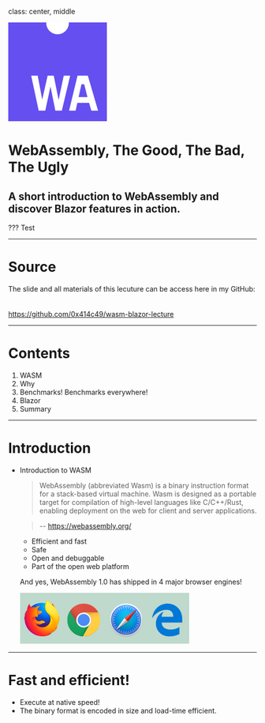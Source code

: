 
class: center, middle

![Wasm Logo](images/wasm.png)

# WebAssembly, The Good, The Bad, The Ugly


## A short introduction to WebAssembly and discover Blazor features in action.

???
Test

---

# Source

The slide and all materials of this lecuture can be access here in my GitHub:
<br />
<br />
<br />
https://github.com/0x414c49/wasm-blazor-lecture

---

# Contents

1. WASM
2. Why
3. Benchmarks! Benchmarks everywhere!
4. Blazor
5. Summary

---

# Introduction

- Introduction to WASM

    > WebAssembly (abbreviated Wasm) is a binary instruction format for a stack-based virtual machine. Wasm is designed as a portable target for compilation of high-level languages like C/C++/Rust, enabling deployment on the web for client and server applications.
     
    > -- https://webassembly.org/

    - Efficient and fast
    - Safe
    - Open and debuggable
    - Part of the open web platform

    And yes, WebAssembly 1.0 has shipped in 4 major browser engines!   

    ![Wasm Logo](images/browsers.png)

---

# Fast and efficient!

* Execute at native speed!
* The binary format is encoded in size and load-time efficient.